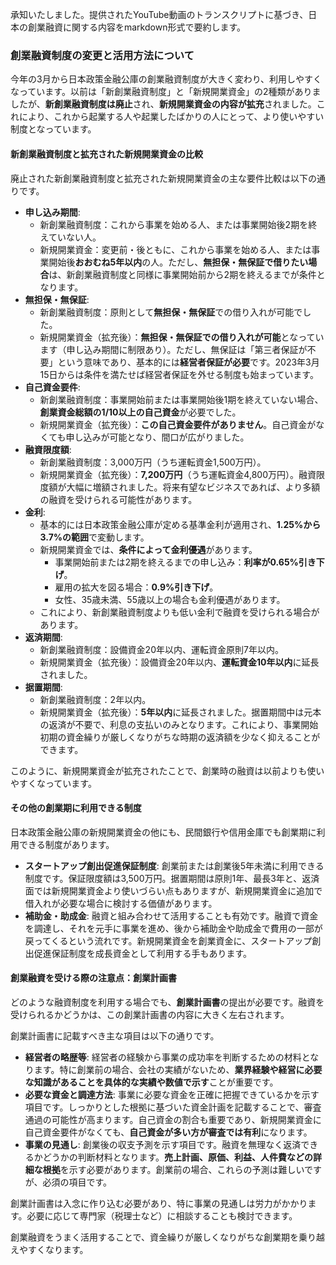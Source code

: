 承知いたしました。提供されたYouTube動画のトランスクリプトに基づき、日本の創業融資に関する内容をmarkdown形式で要約します。

### 創業融資制度の変更と活用方法について

今年の3月から日本政策金融公庫の創業融資制度が大きく変わり、利用しやすくなっています。以前は「新創業融資制度」と「新規開業資金」の2種類がありましたが、**新創業融資制度は廃止**され、**新規開業資金の内容が拡充**されました。これにより、これから起業する人や起業したばかりの人にとって、より使いやすい制度となっています。

#### 新創業融資制度と拡充された新規開業資金の比較

廃止された新創業融資制度と拡充された新規開業資金の主な要件比較は以下の通りです。

- **申し込み期間**:
    - 新創業融資制度：これから事業を始める人、または事業開始後2期を終えていない人。
    - 新規開業資金：変更前・後ともに、これから事業を始める人、または事業開始後**おおむね5年以内**の人。ただし、**無担保・無保証で借りたい場合**は、新創業融資制度と同様に事業開始前から2期を終えるまでが条件となります。
- **無担保・無保証**:
    - 新創業融資制度：原則として**無担保・無保証**での借り入れが可能でした。
    - 新規開業資金（拡充後）：**無担保・無保証での借り入れが可能**となっています（申し込み期間に制限あり）。ただし、無保証は「第三者保証が不要」という意味であり、基本的には**経営者保証が必要**です。2023年3月15日からは条件を満たせば経営者保証を外せる制度も始まっています。
- **自己資金要件**:
    - 新創業融資制度：事業開始前または事業開始後1期を終えていない場合、**創業資金総額の1/10以上の自己資金**が必要でした。
    - 新規開業資金（拡充後）：**この自己資金要件がありません**。自己資金がなくても申し込みが可能となり、間口が広がりました。
- **融資限度額**:
    - 新創業融資制度：3,000万円（うち運転資金1,500万円）。
    - 新規開業資金（拡充後）：**7,200万円**（うち運転資金4,800万円）。融資限度額が大幅に増額されました。将来有望なビジネスであれば、より多額の融資を受けられる可能性があります。
- **金利**:
    - 基本的には日本政策金融公庫が定める基準金利が適用され、**1.25%から3.7%の範囲**で変動します。
    - 新規開業資金では、**条件によって金利優遇**があります。
        - 事業開始前または2期を終えるまでの申し込み：**利率が0.65%引き下げ**。
        - 雇用の拡大を図る場合：**0.9%引き下げ**。
        - 女性、35歳未満、55歳以上の場合も金利優遇があります。
    - これにより、新創業融資制度よりも低い金利で融資を受けられる場合があります。
- **返済期間**:
    - 新創業融資制度：設備資金20年以内、運転資金原則7年以内。
    - 新規開業資金（拡充後）：設備資金20年以内、**運転資金10年以内**に延長されました。
- **据置期間**:
    - 新創業融資制度：2年以内。
    - 新規開業資金（拡充後）：**5年以内**に延長されました。据置期間中は元本の返済が不要で、利息の支払いのみとなります。これにより、事業開始初期の資金繰りが厳しくなりがちな時期の返済額を少なく抑えることができます。

このように、新規開業資金が拡充されたことで、創業時の融資は以前よりも使いやすくなっています。

#### その他の創業期に利用できる制度

日本政策金融公庫の新規開業資金の他にも、民間銀行や信用金庫でも創業期に利用できる制度があります。

- **スタートアップ創出促進保証制度**: 創業前または創業後5年未満に利用できる制度です。保証限度額は3,500万円。据置期間は原則1年、最長3年と、返済面では新規開業資金より使いづらい点もありますが、新規開業資金に追加で借入れが必要な場合に検討する価値があります。
- **補助金・助成金**: 融資と組み合わせて活用することも有効です。融資で資金を調達し、それを元手に事業を進め、後から補助金や助成金で費用の一部が戻ってくるという流れです。新規開業資金を創業資金に、スタートアップ創出促進保証制度を成長資金として利用する手もあります。

#### 創業融資を受ける際の注意点：創業計画書

どのような融資制度を利用する場合でも、**創業計画書**の提出が必要です。融資を受けられるかどうかは、この創業計画書の内容に大きく左右されます。

創業計画書に記載すべき主な項目は以下の通りです。

- **経営者の略歴等**: 経営者の経験から事業の成功率を判断するための材料となります。特に創業前の場合、会社の実績がないため、**業界経験や経営に必要な知識があることを具体的な実績や数値で示す**ことが重要です。
- **必要な資金と調達方法**: 事業に必要な資金を正確に把握できているかを示す項目です。しっかりとした根拠に基づいた資金計画を記載することで、審査通過の可能性が高まります。自己資金の割合も重要であり、新規開業資金に自己資金要件がなくても、**自己資金が多い方が審査では有利**になります。
- **事業の見通し**: 創業後の収支予測を示す項目です。融資を無理なく返済できるかどうかの判断材料となります。**売上計画、原価、利益、人件費などの詳細な根拠**を示す必要があります。創業前の場合、これらの予測は難しいですが、必須の項目です。

創業計画書は入念に作り込む必要があり、特に事業の見通しは労力がかかります。必要に応じて専門家（税理士など）に相談することも検討できます。

創業融資をうまく活用することで、資金繰りが厳しくなりがちな創業期を乗り越えやすくなります。